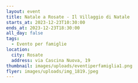 ```yaml
---
layout: event
title: Natale a Rosate - Il Villaggio di Natale
starts_at: 2023-12-23T10:30:00
ends_at: 2023-12-23T18:30:00
all_day: false
tags:
  - Evento per famiglie
location:
  city: Rosate
  address: via Cascina Nuova, 19
thumbnail: images/uploads/eventiperfamiglia1.png
flyer: images/uploads/img_1819.jpeg
---
```


